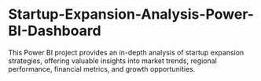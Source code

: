 # Startup-Expansion-Analysis-Power-BI-Dashboard
This Power BI project provides an in-depth analysis of startup expansion strategies, offering valuable insights into market trends, regional performance, financial metrics, and growth opportunities.
